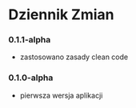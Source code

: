 # Dziennik Zmian

### 0.1.1-alpha
- zastosowano zasady clean code

### 0.1.0-alpha
- pierwsza wersja aplikacji

